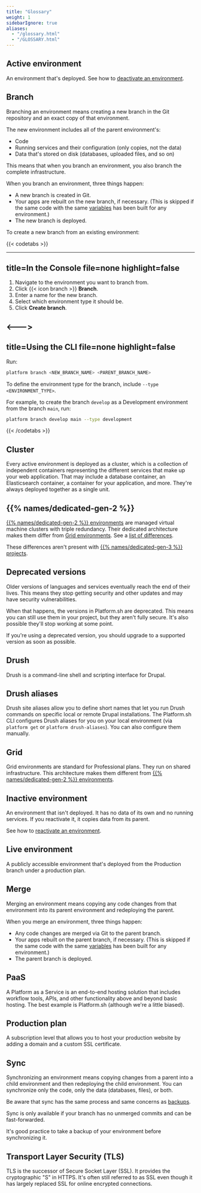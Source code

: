 ```yaml
---
title: "Glossary"
weight: 1
sidebarIgnore: true
aliases:
  - "/glossary.html"
  - "/GLOSSARY.html"
---
```


## Active environment

An environment that's deployed.
See how to [deactivate an environment](../environments/deactivate-environment.md).

## Branch

Branching an environment means creating a new branch in the Git repository and an exact copy of that environment.

The new environment includes all of the parent environment's:

* Code
* Running services and their configuration (only copies, not the data)
* Data that's stored on disk (databases, uploaded files, and so on)

This means that when you branch an environment, you also branch the complete infrastructure.

When you branch an environment, three things happen:

* A new branch is created in Git.
* Your apps are rebuilt on the new branch, if necessary.
  (This is skipped if the same code with the same [variables](../development/variables/_index.md) has been built for any environment.)
* The new branch is deployed.

To create a new branch from an existing environment:


{{< codetabs >}}

---
title=In the Console
file=none
highlight=false
---

<!--This is in HTML to get the icon not to break the list. -->
<ol>
  <li>Navigate to the environment you want to branch from.</li>
  <li>Click {{< icon branch >}} <strong>Branch</strong>.</li>
  <li>Enter a name for the new branch.</li>
  <li>Select which environment type it should be.</li>
  <li>Click <strong>Create branch</strong>.</li>
</ol>

<--->
---
title=Using the CLI
file=none
highlight=false
---

Run:

```bash
platform branch <NEW_BRANCH_NAME> <PARENT_BRANCH_NAME>
```

To define the environment type for the branch, include `--type <ENVIRONMENT_TYPE>`.

For example, to create the branch `develop` as a Development environment from the branch `main`, run:

```bash
platform branch develop main --type development
```

{{< /codetabs >}}

## Cluster

Every active environment is deployed as a cluster,
which is a collection of independent containers
representing the different services that make up your web application.
That may include a database container, an Elasticsearch container,
a container for your application, and more.
They're always deployed together as a single unit.

## {{% names/dedicated-gen-2 %}}

[{{% names/dedicated-gen-2 %}} environments](../dedicated/overview/_index.md) are managed virtual machine clusters with triple redundancy.
Their dedicated architecture makes them differ from [Grid environments](#grid).
See a [list of differences](../dedicated/overview/grid.md).

These differences aren't present with [{{% names/dedicated-gen-3 %}} projects](../dedicated-gen-3/overview.md).

## Deprecated versions

Older versions of languages and services eventually reach the end of their lives.
This means they stop getting security and other updates and may have security vulnerabilities.

When that happens, the versions in Platform.sh are deprecated.
This means you can still use them in your project, but they aren't fully secure.
It's also possible they'll stop working at some point.

If you're using a deprecated version, you should upgrade to a supported version as soon as possible.

## Drush

Drush is a command-line shell and scripting interface for Drupal.

## Drush aliases

Drush site aliases allow you to define short names
that let you run Drush commands on specific local or remote Drupal installations.
The Platform.sh CLI configures Drush aliases for you on your local environment
(via `platform get` or `platform drush-aliases`).
You can also configure them manually.

## Grid

Grid environments are standard for Professional plans.
They run on shared infrastructure.
This architecture makes them different from [{{% names/dedicated-gen-2 %}} environments](#dedicated-gen-2).

## Inactive environment

An environment that isn't deployed.
It has no data of its own and no running services.
If you reactivate it, it copies data from its parent.

See how to [reactivate an environment](../environments/deactivate-environment.md#reactivate-an-environment).

## Live environment

A publicly accessible environment that's deployed from the Production branch under a production plan.

## Merge

Merging an environment means copying any code changes from that environment into its parent environment
and redeploying the parent.

When you merge an environment, three things happen:

* Any code changes are merged via Git to the parent branch.
* Your apps rebuilt on the parent branch, if necessary.
  (This is skipped if the same code with the same [variables](../development/variables/_index.md) has been built for any environment.)
* The parent branch is deployed.

## PaaS

A Platform as a Service is an end-to-end hosting solution
that includes workflow tools, APIs, and other functionality above and beyond basic hosting.
The best example is Platform.sh (although we're a little biased).

## Production plan

A subscription level that allows you to host your production website
by adding a domain and a custom SSL certificate.

## Sync

Synchronizing an environment means copying changes from a parent into a child environment
and then redeploying the child environment.
You can synchronize only the code, only the data (databases, files), or both.

Be aware that sync has the same process and same concerns as [backups](../administration/backup-and-restore.md#backups-and-downtime).

Sync is only available if your branch has no unmerged commits and can be fast-forwarded.

It's good practice to take a backup of your environment before synchronizing it.

## Transport Layer Security (TLS)

TLS is the successor of Secure Socket Layer (SSL).
It provides the cryptographic "S" in HTTPS.
It's often still referred to as SSL
even though it has largely replaced SSL for online encrypted connections.
